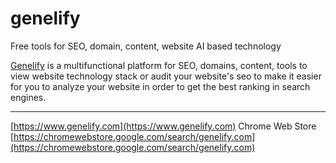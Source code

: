 # genelify
Free tools for SEO, domain, content, website AI based technology

[Genelify](https://www.genelify.com) is a multifunctional platform for SEO, domains, content, tools to view website technology stack or audit your website's seo to make it easier for you to analyze your website in order to get the best ranking in search engines.

-------------------------------------------------
[https://www.genelify.com](https://www.genelify.com)
Chrome Web Store [https://chromewebstore.google.com/search/genelify.com](https://chromewebstore.google.com/search/genelify.com)
